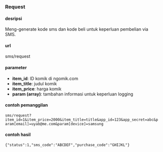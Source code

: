 ### Request

#### desripsi
Meng-generate kode sms dan kode beli untuk keperluan pembelian via SMS.

#### url
sms/request

#### parameter
* **item_id**: ID komik di ngomik.com
* **item_title**: judul komik
* **item_price**: harga komik
* **param (array)**: tambahan informasi untuk keperluan logging

#### contoh pemanggilan
`sms/request?item_id=1&item_price=2000&item_title=title&app_id=123&app_secret=abc&param[email]=uyab@me.com&param[device]=samsung`

#### contoh hasil
    {"status":1,"sms_code":"ABCDEF","purchase_code":"GHIJKL"}